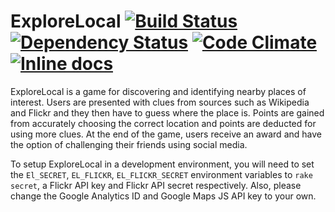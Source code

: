 ExploreLocal [![Build Status](https://travis-ci.org/jackhughesweb/explorelocal.svg?branch=master)](https://travis-ci.org/jackhughesweb/explorelocal) [![Dependency Status](https://gemnasium.com/jackhughesweb/explorelocal.svg)](https://gemnasium.com/jackhughesweb/explorelocal) [![Code Climate](https://codeclimate.com/github/jackhughesweb/explorelocal/badges/gpa.svg)](https://codeclimate.com/github/jackhughesweb/explorelocal) [![Inline docs](http://inch-ci.org/github/jackhughesweb/explorelocal.png?branch=master)](http://inch-ci.org/github/jackhughesweb/explorelocal)
========

ExploreLocal is a game for discovering and identifying nearby places of interest. Users are presented with clues from sources such as Wikipedia and Flickr and they then have to guess where the place is. Points are gained from accurately choosing the correct location and points are deducted for using more clues. At the end of the game, users receive an award and have the option of challenging their friends using social media.

To setup ExploreLocal in a development environment, you will need to set the `El_SECRET`, `EL_FLICKR`, `EL_FLICKR_SECRET` environment variables to `rake secret`, a Flickr API key and Flickr API secret respectively. Also, please change the Google Analytics ID and Google Maps JS API key to your own.
